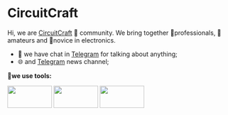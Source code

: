 # CircuitCraft 

Hi, we are [CircuitCraft](https://abhishknads.me/) 🙌 community. We bring together 💪professionals, 🤔amateurs and 👶novice in electronics. 

- 💬 we have chat in [Telegram](https://t.me/circuitcraft) for talking about anything;
- 🌐 and [Telegram](https://t.me/circuitcraftnews) news channel;

****🔨we use tools:****

<code><img width="100" height="50" src="https://d2ns91cgb08z5o.cloudfront.net//themes/custom/altium_designer/html/dist/images/logo-ad-black.svg"></code>
<code><img width="100" height="50" src="https://avatars.mds.yandex.net/i?id=2a0000017a0ec0aeefd88567fa66f1c34470-4577618-images-thumbs&n=13&exp=1"></code>
<code><img width="100" height="50" src="https://git-scm.com/images/logos/downloads/Git-Logo-2Color.png"></code>

